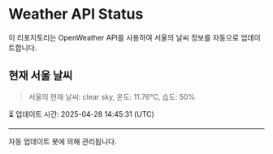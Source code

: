 
# Weather API Status

이 리포지토리는 OpenWeather API를 사용하여 서울의 날씨 정보를 자동으로 업데이트합니다.

## 현재 서울 날씨
> 서울의 현재 날씨: clear sky, 온도: 11.76°C, 습도: 50%

⏳ 업데이트 시간: 2025-04-28 14:45:31 (UTC)

---
자동 업데이트 봇에 의해 관리됩니다.
